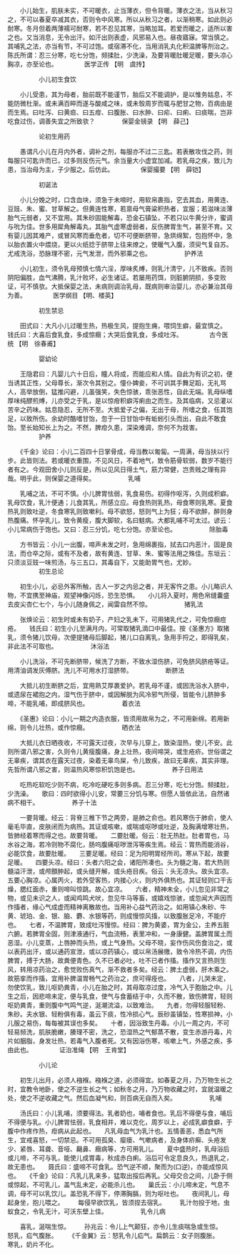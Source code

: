 <!-- { "loadSidebar": true } -->
　　小儿始生，肌肤未实，不可暖衣，止当薄衣，但令背暖。薄衣之法，当从秋习之，不可以春夏卒减其衣，否则令中风寒。所以从秋习之者，以渐稍寒。如此则必耐寒。冬月但着两薄襦可耐寒，若不忍见其寒，当略加耳。若爱而暖之，适所以害之也。又当消息，无令出汗。如汗出则表虚，风邪易入也。昼夜寤寐。常当慎之。其哺乳之法，亦当有节，不可过饱。或宿滞不化，当用消乳丸化积温脾等剂治之。陈氏所谓：忍三分寒，吃七分饱，频揉肚，少洗澡，及要背暖肚暖足暖，要头凉心胸凉，亦至论也。
　　　　医学正传 【明　虞抟】

　　　　　小儿初生食饮

　　小儿受患，其为母者，胎前既不能谨节，胎后又不能调护，是以惟务姑息，不能防微杜渐。或未满百晬而遂与酸咸之味，或未彀周岁而辄与肥甘之物，百病由是而生焉。曰吐泻、曰黄疸、曰五疳、曰腹胀、曰水肿、曰疟、曰痢、曰痰喘，岂非吃食过伤，调善失宜之所致欤？
　　　　保婴金镜录 【明　薛己】

　　　　　论初生用药

　　愚谓凡小儿在月内外者，调补之剂，每服亦不过二三匙。若表散攻伐之药，则每服只可匙许而已，过多则反伤元气。余当量大小虚宜加减。若乳母之疾，致儿为患，当治母为主，子少服之。后仿此。
　　　　保婴撮要 【明　薛铠】

　　　　　初诞法

　　小儿分娩之时，口含血块，须急于未啼时，用软帛裹指，穵去其血，用黄连、豆豉、朱、蜜、甘草解之。但黄连性寒，若禀母气膏粱积热者，宜服；若滋味淡薄胎气元弱者，又不宜用。其朱砂固能解毒，恐金石镇坠，不若只以牛黄分许，蜜调与吮为佳。世多用犀角解毒丸，其胎气虚寒虚弱者，反伤脾胃生气，甚至不育。又有婴儿因其难产，或冒风寒而垂危者，切不可便断脐带，急烘绵絮，包抱怀中，急以胎衣置火中煨烧，更以火纸捻于脐带上往来燎之，使暖气入腹，须臾气复自苏。尤戒洗浴，恐脉理不密，元气发泄，而外邪乘之也。
　　　　　护养法

　　小儿初生，须令乳母预慎七情六淫，厚味炙煿，则乳汁清宁，儿不致疾。否则阴阳偏胜，血气沸腾，乳汁败坏，必生诸证。若屡用药饵，则脏腑阴损，多变败证，可不慎欤。大抵保婴之法，未病则调治乳母，既病则审治婴儿，亦必兼治其母为善。
　　　　医学纲目 【明、楼英】

　　　　　初生禁忌

　　田式曰：大凡小儿过暖生热，热极生风，提抱生痈，喂饲生癖，最宜慎之。　　钱氏曰：大喜后食乳食，多成惊癎；大哭后食乳食，多成吐泻。
　　　　古今医统 【明　徐春甫】

　　　　　婴幼论

　　王隐君曰：凡婴儿六十日后，瞳人将成，而能应和人情。自此为有识之初，便当诱其正性，父母尊长，渐次令其别之。僮仆婢妾，不可训其手舞足蹈，无礼骂人，高举放倒，猛推闪避，儿虽强笑，失色惊骇，乖张恶性，自此无端。乳母纵嗜厚味纯醪煎煿，儿亦受之于乳，是以惊疳积癖泻痢由之而生。及其临病，又忌灌以苦辛之药味。姑息隐忍，无所不至。大抵爱子之偏，无出于母，所嗜之食，任其饱足，以致所伤。余幼时酷嗜甘饴，忽于一日甘饴中有蚯蚓引头而出，自此不敢食饴。至长始知长上为之。不然，脾疳久患，深染难调，奈何不为戕害。
　　　　　护养

　　《千金》论曰：小儿二百四十日掌骨成，母当教以匍匐。一周满，母当扶以行步。此皆则法。若或暖衣重围，不见风日，不着地气，致令筋骨软弱，数岁不能行者有之。今观田舍小儿则反是，所以见风日得土气，筋力常健，岂贵贱之理有异哉。明乎此，则保婴之道得矣。
　　　　　乳哺

　　乳哺之法，不可不慎。小儿脾胃怯弱，乳食易伤。初得作呕泻，久则成积癖。乳母饮食，乳汁便通；儿食其乳，所感立应。母食热则乳热，母食寒则乳寒。夏食热乳则致吐逆，冬食寒乳则致嗽利。母不欲怒，怒则气上为狂；母不欲醉，醉则身热腹痛。怀孕乳儿，致令黄瘦，腹大脚软，名曰鬾病。大都乳哺不可太过。谚云：小儿常病伤于饱也。又曰：忍三分饥，吃七分饱。亦至论也。
　　　　　除胎毒

　　方书皆云：小儿一出腹，啼声未发之时，急用绵裹指，拭去口内恶汁，固是良法，而仓卒之际，或有不及者，故有黄连、甘草、朱、蜜等法用之殊佳。东垣云：只须淡豆豉一味煎汤，与三五口，其毒自下，又能助胃气也，尤妙。
　　　　　初生总论

　　初生小儿，必忌外客所触，古人一岁之内忌之者，并无客忤之患。小儿略识人物，不宜携至神庙，观望神像闪烁，恐生恐惧。　　小儿将入夏时，用色帛缝囊盛去皮尖杏仁七个，与小儿随身佩之，闻雷自然不惊。
　　　　　猪乳法

　　张焕论云：初生时或未有奶子，产妇之乳未下，可用猪乳代之，可免惊癎痘疮。　　钱氏曰：初生小儿至满月内，可常取猪乳滴口中最佳。按《圣惠方》取猪乳，须令猪儿饮母，次便提猪母后脚起，猪儿口自离乳，急用手捋之，即得乳矣，非此法不可取也。
　　　　　沐浴法

　　小儿洗浴，不可先断脐带，候洗了方断，不致水湿伤脐，可免脐风脐疮等证。用清油调发灰傅脐。洗儿不可用水打湿脐带。
　　　　　断脐法

　　大抵儿初生断脐之后，宜用熟艾厚裹爱护。若乳母不谨，或因洗浴水入脐中，或遗尿在裙抱之内，湿气伤于脐中，或因解脱为风冷邪气所侵，皆能令儿脐肿多啼，不能乳哺，即成脐风也。
　　　　　着衣法

　　《圣惠》论曰：小儿一期之内造衣服，皆须用故帛为之，不可用新绵。若用新绵，则令儿壮热，或作惊癎。
　　　　　晒衣法

　　大抵儿衣日晒夜收，不可露天过夜，次早与儿穿上，致染湿热，使儿不安。此则所谓八邪之害，久则令儿黄瘦腹痛，身上壮热，夜间啼哭，或生疮疥。世俗谓之无辜疾，谓其衣在露天过夜，染着无辜鸟屎，令儿致疾，故曰无辜疾，其实非理。先哲所谓八邪之害，则温热风寒惊积饥饱是也。
　　　　　养子日用法

　　吃热吃软吃少则不病，吃冷吃硬吃多则多病。忍三分寒，吃七分饱。频揉肚，少洗澡。　　歌曰：四时欲得小儿安，常要三分饥与寒。但愿人皆依此法，自然诸病不相干。
　　　　　养子十法

　　一要背暖。经云：背脊三椎下节之两旁，是肺之俞也。若风寒伤于肺俞，使人毫毛毕直，皮肤闭而为病热。其证或咳嗽，或喘或呕哕或吐逆，及胸满增寒壮热，皆肺经着寒而得之也。故要背暖。　　二要肚暖。俗云：肚无热肚。肚者胃也，马水谷之海，若冷则物不腐化，肠呜腹痛呕哕泄泻等疾生焉。经云：胃热而能消谷，必能饮食，故要肚暖。　　三要足暖。经曰：足为阳明胃经所司。寒从下起，故要足暖。　　四要头凉。经曰：头者六阳之会，诸阳所凑也。头为髓之海，若大热则髓溢汗泄，或颅顖肿起，或头缝开解，或头疮目疾。俗云：头无凉头。故头宜凉。　　五要心胸凉。心属丙火，若外受客热，内接心火，则内外俱热也。其证轻则口干舌燥，腮红面赤，重则啼叫惊跳。故心宜凉。　　六者，精神未全，小儿忽见非常之物，或见未识之人，或闻鸡鸣犬吠，忽见牛马等畜，或嬉戏惊骇，或忽闻大声因而作搐者，缘心气成虚而精神离散故也。当用补心益气药治之。如用镇心朱砂、牛黄、琥珀、金、银、脑、麝、水银等药，则成慢惊风搐，以致腹胀足冷，不能疗也。　　七者，不温脾胃，致成吐泻慢惊。经曰：脾为黄婆，胃为金公，主养五脏六腑。若脾胃全固，则津液通行，气血流畅，表里冲和，一身康健。盖脾胃属土而恶湿。小儿变蒸，上唇肿而头热，或上气身热。父母不晓，妄作伤风伤食治之，或以表药出汗，或以通药宣泄，或以凉药镇心，或以帛汤展缴，致令冷热不调，内伤脾胃，搏于大肠，故粪便青色。久不已者必吐，吐不已者作搐。搐作又言热则生风，转用凉药治之，愈觉败伤真气，渐不救者多矣。经云：脾土虚弱，肝木乘之。故筋挛而作搐，宜用补脾温胃畅气之药治之，庶可得痊也。　　八者，儿哭未定，勿使饮乳，致儿呕奶粪青，小儿在胎之时，其母取凉过度，冷气入于胞胎之中。儿生之后，因悲啼未定，便与乳食，使气与食蓄结于中，久而不散，致伤脾胃，轻则呕奶粪青，重则腹中气鸣气逆，涎潮流溢，以致难治。　　九者，勿得轻服轻粉、朱砂。夫水银、轻粉俱有毒，虽云下痰，性冷损心气。辰砂虽镇坠，性寒损神，小儿服之易伤，每每被其误也多矣。　　十者，因浴致生丹毒。小儿一周之内，不可轻易频洗，肌肤脆嫩，腠理不密，洗之，恐湿热之气郁蒸不散，变生赤游丹毒，片片如胭脂，身发壮热，若毒气入腹者死。又有因浴伤寒，咳嗽上气，外感之疾，多由此也。
　　　　证治准绳 【明　王肯堂】

　　　　　小儿论

　　初生儿出月，必须人襁褓。襁褓之道，必须得宜。如春夏之月，乃万物生长之时，宜教令地卧，使之不逆生长之气；如秋冬之月，乃万物收藏之时，宜就温暖之处，使之不逆收藏之气。然后血凝气和，则百病无自而入矣。
　　　　　乳哺

　　汤氏曰：小儿乳哺，须要得法。乳者奶也，哺者食也。乳后不得便与食，哺后不得便与乳。小儿脾胃怯弱，乳食相并，难以克化，周岁以上，必成乳癖食癖，于腹中作疼作热，疳病从此起也。　　凡乳母血气为乳汁也。五情善恶，悉血气所生，宜戒喜怒，一切禁忌。不可用孤臭、瘿瘘、气嗽病者，及身体疥癣、头疮发少、紧唇、耳聋、音哑、齆鼻、癎病等，方可用乳儿。　　夏中盛热时，乳母浴后或儿啼，不可与乳，能使儿成胃毒，秋成赤白痢。浴后可令定息良久，热退乳之，故无患也。　　聂氏曰：盛啼不可食乳。恐气逆不顺，聚而为(口逆)，亦能成惊风也。　　《千金》论曰：凡乳儿乳来多，猛取出挼后再乳。父母交合之间，儿卧于侧或惊起，不可乳儿，盖气乱未定，必能杀儿也。　　巢氏云：小儿啼未定，气息不调，母不可以乳饮儿。盖恐乳不得下，停滞胸膈，则为呕吐也。　　夜间乳儿，母起身坐，抱儿喂之。
　　每侵早欲饮乳，皆须捏去宿乳。
　　乳汁勿投于地，虫蚁食之，令乳无汁，可沃东壁上佳。
　　　　　乳令儿病

　　喜乳，涎喘生惊。
　　孙兆云：令儿上气颠狂，亦令儿生痰喘急或生惊。　　怒乳，疝气腹胀。
　　《千金翼》云：怒乳令儿疝气。扁鹊云：女子则腹胀。　　寒乳，奶片不化。
